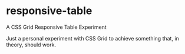 # responsive-table
A CSS Grid Responsive Table Experiment

Just a personal experiment with CSS Grid to achieve something that, in theory, should work.
